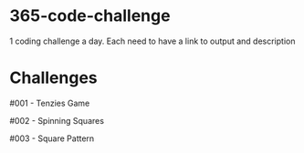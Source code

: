 # 365-code-challenge
1 coding challenge a day. Each need to have a link to output and description

# Challenges

#001 - Tenzies Game

#002 - Spinning Squares

#003 - Square Pattern
